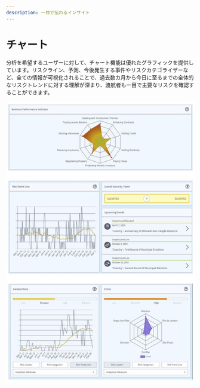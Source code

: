 ```yaml
---
description: 一目で伝わるインサイト
---
```


# チャート

分析を希望するユーザーに対して、チャート機能は優れたグラフィックを提供しています。リスクライン、予測、今後発生する事件やリスクカテゴライザーなど、全ての情報が可視化されることで、過去数カ月から今日に至るまでの全体的なリスクトレンドに対する理解が深まり、渡航者も一目で主要なリスクを確認することができます。 

![](../.gitbook/assets/country-information-charts.JPG)

